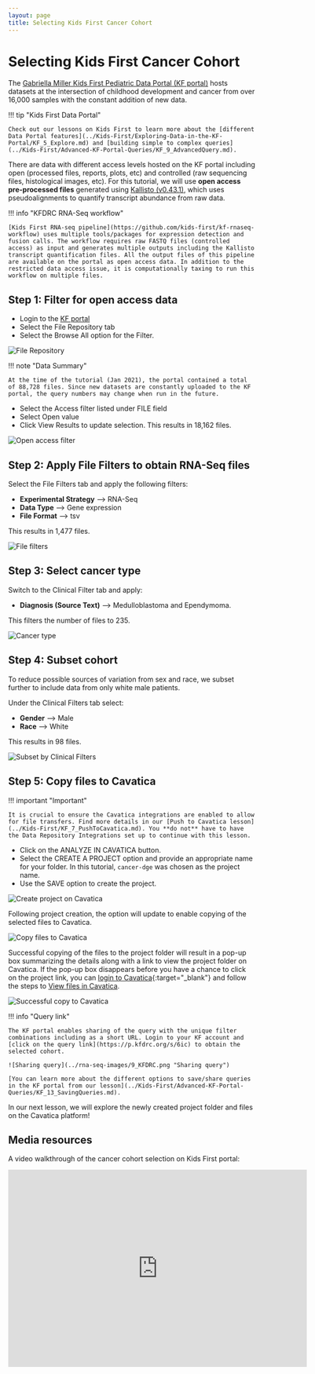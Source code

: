 ```yaml
---
layout: page
title: Selecting Kids First Cancer Cohort
---
```


Selecting Kids First Cancer Cohort
====================================

The [Gabriella Miller Kids First Pediatric Data Portal (KF portal)](https://kidsfirstdrc.org) hosts datasets at the intersection of childhood development and cancer from over 16,000 samples with the constant addition of new data.

!!! tip "Kids First Data Portal"

    Check out our lessons on Kids First to learn more about the [different Data Portal features](../Kids-First/Exploring-Data-in-the-KF-Portal/KF_5_Explore.md) and [building simple to complex queries](../Kids-First/Advanced-KF-Portal-Queries/KF_9_AdvancedQuery.md).

There are data with different access levels hosted on the KF portal including open (processed files, reports, plots, etc) and controlled (raw sequencing files, histological images, etc). For this tutorial, we will use **open access pre-processed files** generated using [Kallisto (v0.43.1)](http://pachterlab.github.io/kallisto//releases/2017/03/20/v0.43.1), which uses pseudoalignments to quantify transcript abundance from raw data.

!!! info "KFDRC RNA-Seq workflow"

    [Kids First RNA-seq pipeline](https://github.com/kids-first/kf-rnaseq-workflow) uses multiple tools/packages for expression detection and fusion calls. The workflow requires raw FASTQ files (controlled access) as input and generates multiple outputs including the Kallisto transcript quantification files. All the output files of this pipeline are available on the portal as open access data. In addition to the restricted data access issue, it is computationally taxing to run this workflow on multiple files.

## Step 1: Filter for open access data

* Login to the [KF portal](https://kidsfirstdrc.org/)
* Select the <span class="highlight_txt">File Repository</span> tab
* Select the <span class="highlight_txt">Browse All</span> option for the Filter.

![File Repository](../rna-seq-images/1_KFDRC.png "File Repository")

!!! note "Data Summary"

    At the time of the tutorial (Jan 2021), the portal contained a total of 88,728 files. Since new datasets are constantly uploaded to the KF portal, the query numbers may change when run in the future.

* Select the <span class="highlight_txt">Access</span> filter listed under <span class="highlight_txt">FILE</span> field
* Select <span class="highlight_txt">Open</span> value
* Click <span class="highlight_txt">View Results</span> to update selection. This results in 18,162 files.

![Open access filter](../rna-seq-images/2_KFDRC.png "Open access filter")

## Step 2: Apply File Filters to obtain RNA-Seq files

Select the <span class="highlight_txt">File Filters</span> tab and apply the following filters:

* **Experimental Strategy** --> RNA-Seq
* **Data Type** --> Gene expression
* **File Format** --> tsv

This results in 1,477 files.

![File filters](../rna-seq-images/3_KFDRC.png "File filters")

## Step 3: Select cancer type

Switch to the <span class="highlight_txt">Clinical Filter</span> tab and apply:

* **Diagnosis (Source Text)** --> Medulloblastoma and Ependymoma.

This filters the number of files to 235.

![Cancer type](../rna-seq-images/4_KFDRC.png "Cancer type")

## Step 4: Subset cohort

To reduce possible sources of variation from sex and race, we subset further to include data from only white male patients.

Under the <span class="highlight_txt">Clinical Filters</span> tab select:

* **Gender** --> Male
* **Race** --> White

This results in 98 files.

![Subset by Clinical Filters](../rna-seq-images/5_KFDRC.png "Subset by Clinical Filters")

## Step 5: Copy files to Cavatica

!!! important "Important"

    It is crucial to ensure the Cavatica integrations are enabled to allow for file transfers. Find more details in our [Push to Cavatica lesson](../Kids-First/KF_7_PushToCavatica.md). You **do not** have to have the Data Repository Integrations set up to continue with this lesson.

* Click on the <span class="highlight_txt">ANALYZE IN CAVATICA</span> button.
* Select the <span class="highlight_txt">CREATE A PROJECT</span> option and provide an appropriate name for your folder. In this tutorial, `cancer-dge` was chosen as the project name.
* Use the <span class="highlight_txt">SAVE</span> option to create the project.

![Create project on Cavatica](../rna-seq-images/6_KFDRC.png "Create project on Cavatica")

Following project creation, the option will update to enable copying of the selected files to Cavatica.

![Copy files to Cavatica](../rna-seq-images/7_KFDRC.png "Copy files to Cavatica")

Successful copying of the files to the project folder will result in a pop-up box summarizing the details along with a link to view the project folder on Cavatica. If the pop-up box disappears before you have a chance to click on the project link, you can [login to Cavatica](https://cavatica.sbgenomics.com){:target="_blank"} and follow the steps to [View files in Cavatica](./rna_seq_4.md#step-1-view-files-in-cavatica).

![Successful copy to Cavatica](../rna-seq-images/8_KFDRC.png "Successful copy to Cavatica")

!!! info "Query link"

    The KF portal enables sharing of the query with the unique filter combinations including as a short URL. Login to your KF account and [click on the query link](https://p.kfdrc.org/s/6ic) to obtain the selected cohort.

    ![Sharing query](../rna-seq-images/9_KFDRC.png "Sharing query")

    [You can learn more about the different options to save/share queries in the KF portal from our lesson](../Kids-First/Advanced-KF-Portal-Queries/KF_13_SavingQueries.md).

In our next lesson, we will explore the newly created project folder and files on the Cavatica platform!

## Media resources

A video walkthrough of the cancer cohort selection on Kids First portal:

<iframe id="kaltura_player" src="https://cdnapisec.kaltura.com/p/1770401/sp/177040100/embedIframeJs/uiconf_id/29032722/partner_id/1770401?iframeembed=true&playerId=kaltura_player&entry_id=1_1568tbw7&flashvars[mediaProtocol]=rtmp&amp;flashvars[streamerType]=rtmp&amp;flashvars[streamerUrl]=rtmp://www.kaltura.com:1935&amp;flashvars[rtmpFlavors]=1&amp;flashvars[localizationCode]=en&amp;flashvars[leadWithHTML5]=true&amp;flashvars[sideBarContainer.plugin]=true&amp;flashvars[sideBarContainer.position]=left&amp;flashvars[sideBarContainer.clickToClose]=true&amp;flashvars[chapters.plugin]=true&amp;flashvars[chapters.layout]=vertical&amp;flashvars[chapters.thumbnailRotator]=false&amp;flashvars[streamSelector.plugin]=true&amp;flashvars[EmbedPlayer.SpinnerTarget]=videoHolder&amp;flashvars[dualScreen.plugin]=true&amp;flashvars[mediaProxy.mediaPlayTo]=79&amp;flashvars[Kaltura.addCrossoriginToIframe]=true&amp;&wid=1_mx53rd98" width="608" height="402" allowfullscreen webkitallowfullscreen mozAllowFullScreen allow="autoplay *; fullscreen *; encrypted-media *" sandbox="allow-forms allow-same-origin allow-scripts allow-top-navigation allow-pointer-lock allow-popups allow-modals allow-orientation-lock allow-popups-to-escape-sandbox allow-presentation allow-top-navigation-by-user-activation" frameborder="0" title="Kaltura Player"></iframe>
